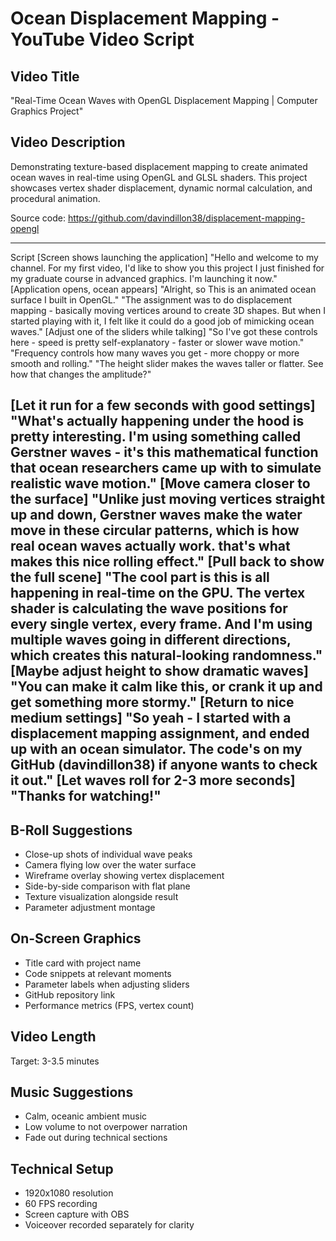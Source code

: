 # Ocean Displacement Mapping - YouTube Video Script

## Video Title
"Real-Time Ocean Waves with OpenGL Displacement Mapping | Computer Graphics Project"

## Video Description
Demonstrating texture-based displacement mapping to create animated ocean waves in real-time using OpenGL and GLSL shaders. This project showcases vertex shader displacement, dynamic normal calculation, and procedural animation.

Source code: https://github.com/davindillon38/displacement-mapping-opengl

---

Script
[Screen shows launching the application]
"Hello and welcome to my channel. For my first video, I'd like to show you this project I just finished for my graduate course in advanced graphics. I'm launching it now."
[Application opens, ocean appears]
"Alright, so This is an animated ocean surface I built in OpenGL."
"The assignment was to do displacement mapping - basically moving vertices around to create 3D shapes. But when I started playing with it, I felt like it could do a good job of mimicking ocean waves."
[Adjust one of the sliders while talking]
"So I've got these controls here - speed is pretty self-explanatory - faster or slower wave motion."
"Frequency controls how many waves you get - more choppy or more smooth and rolling."
"The height slider makes the waves taller or flatter. See how that changes the amplitude?"

[Let it run for a few seconds with good settings]
"What's actually happening under the hood is pretty interesting. I'm using something called Gerstner waves - it's this mathematical function that ocean researchers came up with to simulate realistic wave motion."
[Move camera closer to the surface]
"Unlike just moving vertices straight up and down, Gerstner waves make the water move in these circular patterns, which is how real ocean waves actually work. that's what makes this nice rolling effect."
[Pull back to show the full scene]
"The cool part is this is all happening in real-time on the GPU. The vertex shader is calculating the wave positions for every single vertex, every frame. And I'm using multiple waves going in different directions, which creates this natural-looking randomness."
[Maybe adjust height to show dramatic waves]
"You can make it calm like this, or crank it up and get something more stormy."
[Return to nice medium settings]
"So yeah - I started with a displacement mapping assignment, and ended up with an ocean simulator. The code's on my GitHub (davindillon38) if anyone wants to check it out."
[Let waves roll for 2-3 more seconds]
"Thanks for watching!"
---

## B-Roll Suggestions
- Close-up shots of individual wave peaks
- Camera flying low over the water surface
- Wireframe overlay showing vertex displacement
- Side-by-side comparison with flat plane
- Texture visualization alongside result
- Parameter adjustment montage

## On-Screen Graphics
- Title card with project name
- Code snippets at relevant moments
- Parameter labels when adjusting sliders
- GitHub repository link
- Performance metrics (FPS, vertex count)

## Video Length
Target: 3-3.5 minutes

## Music Suggestions
- Calm, oceanic ambient music
- Low volume to not overpower narration
- Fade out during technical sections

## Technical Setup
- 1920x1080 resolution
- 60 FPS recording
- Screen capture with OBS
- Voiceover recorded separately for clarity
